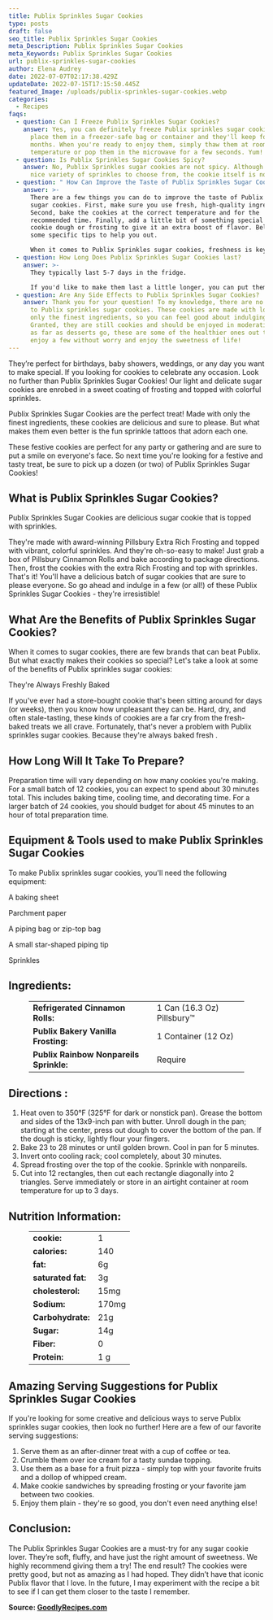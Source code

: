 ```yaml
---
title: Publix Sprinkles Sugar Cookies
type: posts
draft: false
seo_title: Publix Sprinkles Sugar Cookies
meta_Description: Publix Sprinkles Sugar Cookies
meta_Keywords: Publix Sprinkles Sugar Cookies
url: publix-sprinkles-sugar-cookies
author: Elena Audrey
date: 2022-07-07T02:17:38.429Z
updateDate: 2022-07-15T17:15:50.445Z
featured_Image: /uploads/publix-sprinkles-sugar-cookies.webp
categories:
  - Recipes
faqs:
  - question: Can I Freeze Publix Sprinkles Sugar Cookies?
    answer: Yes, you can definitely freeze Publix sprinkles sugar cookies! Just
      place them in a freezer-safe bag or container and they'll keep for up to 6
      months. When you're ready to enjoy them, simply thaw them at room
      temperature or pop them in the microwave for a few seconds. Yum!
  - question: Is Publix Sprinkles Sugar Cookies Spicy?
    answer: No, Publix Sprinkles sugar cookies are not spicy. Although there is a
      nice variety of sprinkles to choose from, the cookie itself is not spicy.
  - question: " How Can Improve the Taste of Publix Sprinkles Sugar Cookies?"
    answer: >-
      There are a few things you can do to improve the taste of Publix Sprinkles
      sugar cookies. First, make sure you use fresh, high-quality ingredients.
      Second, bake the cookies at the correct temperature and for the
      recommended time. Finally, add a little bit of something special to the
      cookie dough or frosting to give it an extra boost of flavor. Below are
      some specific tips to help you out.

      When it comes to Publix Sprinkles sugar cookies, freshness is key. Make sure all of your ingredients are fresh before getting started. This means using fresh butter, eggs, and flour. If your ingredients are not fresh, the cookies will not taste as good.
  - question: How Long Does Publix Sprinkles Sugar Cookies last?
    answer: >-
      They typically last 5-7 days in the fridge.

      If you'd like to make them last a little longer, you can put them in the freezer and they'll be good for up to 2 months. Just make sure to let them thaw at room temperature before serving.
  - question: Are Any Side Effects to Publix Sprinkles Sugar Cookies?
    answer: Thank you for your question! To my knowledge, there are no side effects
      to Publix sprinkles sugar cookies. These cookies are made with love and
      only the finest ingredients, so you can feel good about indulging in them.
      Granted, they are still cookies and should be enjoyed in moderation, but
      as far as desserts go, these are some of the healthier ones out there. So
      enjoy a few without worry and enjoy the sweetness of life!
---
```

They’re perfect for birthdays, baby showers, weddings, or any day you want to make special. If you looking for cookies to celebrate any occasion. Look no further than Publix Sprinkles Sugar Cookies! Our light and delicate sugar cookies are enrobed in a sweet coating of frosting and topped with colorful sprinkles. 

Publix Sprinkles Sugar Cookies are the perfect treat! Made with only the finest ingredients, these cookies are delicious and sure to please. But what makes them even better is the fun sprinkle tattoos that adorn each one.

These festive cookies are perfect for any party or gathering and are sure to put a smile on everyone's face. So next time you're looking for a festive and tasty treat, be sure to pick up a dozen (or two) of Publix Sprinkles Sugar Cookies!

## **What is Publix Sprinkles Sugar Cookies?**

Publix Sprinkles Sugar Cookies are delicious sugar cookie that is topped with sprinkles.

They're made with award-winning Pillsbury Extra Rich Frosting and topped with vibrant, colorful sprinkles. And they're oh-so-easy to make! Just grab a box of Pillsbury Cinnamon Rolls and bake according to package directions. Then, frost the cookies with the extra Rich Frosting and top with sprinkles. That's it! You'll have a delicious batch of sugar cookies that are sure to please everyone. So go ahead and indulge in a few (or all!) of these Publix Sprinkles Sugar Cookies - they're irresistible!

## **What Are the Benefits of Publix Sprinkles Sugar Cookies?**

When it comes to sugar cookies, there are few brands that can beat Publix. But what exactly makes their cookies so special? Let's take a look at some of the benefits of Publix sprinkles sugar cookies:

They're Always Freshly Baked

If you've ever had a store-bought cookie that's been sitting around for days (or weeks), then you know how unpleasant they can be. Hard, dry, and often stale-tasting, these kinds of cookies are a far cry from the fresh-baked treats we all crave. Fortunately, that's never a problem with Publix sprinkles sugar cookies. Because they're always baked fresh .

## **How Long Will It Take To Prepare?**

Preparation time will vary depending on how many cookies you're making. For a small batch of 12 cookies, you can expect to spend about 30 minutes total. This includes baking time, cooling time, and decorating time. For a larger batch of 24 cookies, you should budget for about 45 minutes to an hour of total preparation time.

## **Equipment & Tools used to make Publix Sprinkles Sugar Cookies**

To make Publix sprinkles sugar cookies, you'll need the following equipment:

A baking sheet

Parchment paper

A piping bag or zip-top bag

A small star-shaped piping tip

Sprinkles

## **Ingredients:**

<figure class="wp-block-table is-style-stripes">
  <table>
    <tbody>
      <tr>
        <td>
          <strong>Refrigerated Cinnamon Rolls:</strong>
        </td>
        <td>1 Can (16.3 Oz) Pillsbury™</td>
      </tr>
      <tr>
        <td>
          <strong>Publix Bakery Vanilla Frosting:</strong>
        </td>
        <td>1 Container (12 Oz) </td>
      </tr>
      <tr>
        <td>
          <strong>Publix Rainbow Nonpareils Sprinkle:</strong>
        </td>
        <td>Require</td>
      </tr>

 </tbody>
  </table>
</figure>

## **Directions :**

1. Heat oven to 350°F (325°F for dark or nonstick pan). Grease the bottom and sides of the 13x9-inch pan with butter. Unroll dough in the pan; starting at the center, press out dough to cover the bottom of the pan. If the dough is sticky, lightly flour your fingers.
2. Bake 23 to 28 minutes or until golden brown. Cool in pan for 5 minutes.
3. Invert onto cooling rack; cool completely, about 30 minutes.
4. Spread frosting over the top of the cookie. Sprinkle with nonpareils.
5. Cut into 12 rectangles, then cut each rectangle diagonally into 2 triangles. Serve immediately or store in an airtight container at room temperature for up to 3 days.

## **Nutrition Information:**

<figure class="wp-block-table is-style-stripes">
  <table> 
    <tbody>
<tr>
        <td>
          <strong>cookie:</strong>
        </td>
        <td>1</td>
      </tr>
      <tr>
        <td>
          <strong>calories:</strong>
        </td>
        <td> 140</td>
      </tr>
      <tr>
        <td>
          <strong>fat:</strong>
        </td>
        <td>6g</td>
      </tr>
      <tr>
        <td>
          <strong>saturated fat:</strong>
        </td>
        <td>3g </td>
      </tr>
<tr>
        <td>
          <strong>cholesterol:</strong>
        </td>
        <td>15mg </td>
      </tr>
<tr>
        <td>
          <strong>Sodium:</strong>
        </td>
        <td>170mg</td>
     </tr>
<tr>
        <td>
          <strong>Carbohydrate:</strong>
        </td>
        <td> 21g </td>
     </tr>
<tr>
        <td>
          <strong>Sugar:</strong>
        </td>
        <td>14g</td>
     </tr>
<tr>
        <td>
          <strong>Fiber:</strong>
        </td>
        <td>0</td>
     </tr>
<tr>
        <td>
          <strong>Protein:</strong>
        </td>
        <td>1 g</td>
     </tr>

  </tbody>
  </table>
</figure>

## **Amazing Serving Suggestions for Publix Sprinkles Sugar Cookies**

If you're looking for some creative and delicious ways to serve Publix sprinkles sugar cookies, then look no further! Here are a few of our favorite serving suggestions:

1. Serve them as an after-dinner treat with a cup of coffee or tea.
2. Crumble them over ice cream for a tasty sundae topping.
3. Use them as a base for a fruit pizza - simply top with your favorite fruits and a dollop of whipped cream.
4. Make cookie sandwiches by spreading frosting or your favorite jam between two cookies.
5. Enjoy them plain - they're so good, you don't even need anything else!

## **Conclusion:**

The Publix Sprinkles Sugar Cookies are a must-try for any sugar cookie lover. They’re soft, fluffy, and have just the right amount of sweetness. We highly recommend giving them a try! The end result? The cookies were pretty good, but not as amazing as I had hoped. They didn’t have that iconic Publix flavor that I love. In the future, I may experiment with the recipe a bit to see if I can get them closer to the taste I remember.

**Source: <a href="https://goodlyrecipes.com/" target="_blank" rel="noopener">GoodlyRecipes.com</a>**